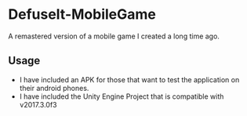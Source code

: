 # DefuseIt-MobileGame
A remastered version of a mobile game I created a long time ago.

## Usage
- I have included an APK for those that want to test the application on their android phones.
- I have included the Unity Engine Project that is compatible with v2017.3.0f3
